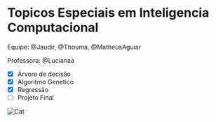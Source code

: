
# Topicos Especiais em Inteligencia Computacional

Equipe: @Jaudir, @Thouma, @MatheusAguiar

Professora: @Lucianaa
- [x] Árvore de decisão
- [x] Algoritmo Genetico
- [x] Regressão
- [ ] Projeto Final

![Cat](https://static.zerochan.net/Sadaharu.full.1091914.jpg)
